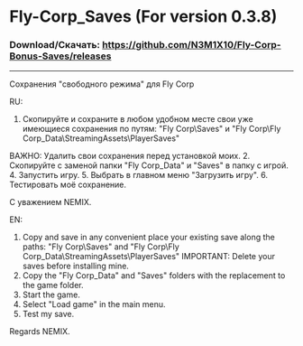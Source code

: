 # Fly-Corp_Saves (For version 0.3.8)

### Download/Скачать: https://github.com/N3M1X10/Fly-Corp-Bonus-Saves/releases

------------------------------------------------------------------------------
Сохранения "свободного режима" для Fly Corp

RU:
1. Скопируйте и сохраните в любом удобном месте свои уже имеющиеся сохранения по путям:
"Fly Corp\Saves\" и "Fly Corp\Fly Corp_Data\StreamingAssets\PlayerSaves\"

ВАЖНО: Удалить свои сохранения перед установкой моих.
2. Скопируйте с заменой папки "Fly Corp_Data" и "Saves" в папку с игрой.
4. Запустить игру.
5. Выбрать в главном меню "Загрузить игру".
6. Тестировать моё сохранение.

С уважением NEMIX.

EN:
1. Copy and save in any convenient place your existing save along the paths:
"Fly Corp\Saves\" and "Fly Corp\Fly Corp_Data\StreamingAssets\PlayerSaves\"
IMPORTANT: Delete your saves before installing mine.
2. Copy the "Fly Corp_Data" and "Saves" folders with the replacement to the game folder.
3. Start the game.
4. Select "Load game" in the main menu.
5. Test my save.

Regards NEMIX.
